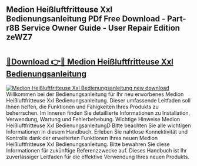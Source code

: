 ## Medion Heißluftfritteuse Xxl Bedienungsanleitung PDf Free Download - Part-r8B Service Owner Guide - User Repair Edition zeWZ7

# <h2><a href="http://df3hsv.blite.top/?on=Medion+Hei%c3%9fluftfritteuse+Xxl+Bedienungsanleitung">🔗Download 👉🔴 Medion Heißluftfritteuse Xxl Bedienungsanleitung</a></h2>

[![Medion Heißluftfritteuse Xxl Bedienungsanleitung new download](https://i.imgur.com/lujVjoI.png)](http://df3hsv.blite.top/?on=Medion+Hei%c3%9fluftfritteuse+Xxl+Bedienungsanleitung)
Willkommen bei der Bedienungsanleitung für Ihr neu erworbenes Medion Heißluftfritteuse Xxl Bedienungsanleitung. Dieser umfassende Leitfaden soll Ihnen helfen, die Funktionen und Fähigkeiten Ihres Produkts zu beherrschen. Im Inneren finden Sie detaillierte Informationen zu Installation, Verwendung, Wartung und Fehlerbehebung. Wichtige Hinweise Medion Heißluftfritteuse Xxl BedienungsanleitungD Bitte beachten Sie alle wichtigen Informationen in diesem Handbuch. Erleben Sie nahtlose Konnektivität und Kontrolle dank der erweiterten Funktionen Ihres neuen Medion Heißluftfritteuse Xxl Bedienungsanleitung. Bitte bewahren Sie diese Informationen für zukünftige Referenzzwecke auf. Dieses Handbuch ist Ihr zuverlässiger Leitfaden für die effektive Verwendung Ihres neuen Produkts.

